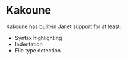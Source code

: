 # Kakoune

[Kakoune](https://github.com/mawww/kakoune) has built-in Janet support
for at least:

* Syntax highlighting
* Indentation
* File type detection

